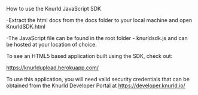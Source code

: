 
How to use the Knurld JavaScript SDK

-Extract the html docs from the docs folder to your local machine and open KnurldSDK.html

-The JavaScript file can be found in the root folder - knurldsdk.js and can be hosted at your location of choice.


To see an HTML5 based application built using the SDK, check out:

https://knurldupload.herokuapp.com/

To use this application, you will need valid security credentials that can be obtained from the Knurld Developer Portal at https://developer.knurld.io/
